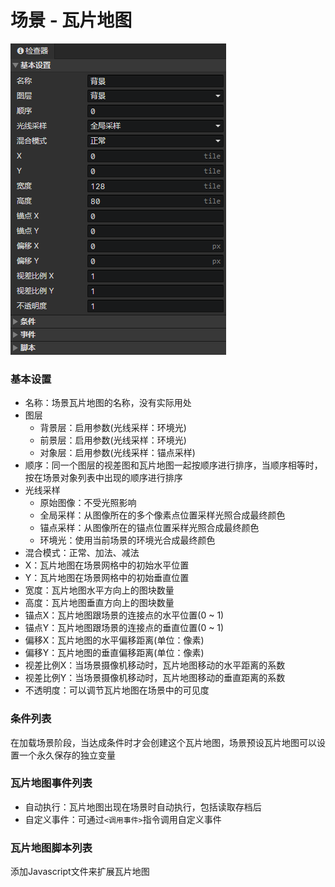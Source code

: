 # 场景 - 瓦片地图

![](img/scene-tilemap-1.png)

### 基本设置

- 名称：场景瓦片地图的名称，没有实际用处
- 图层
  - 背景层：启用参数(光线采样：环境光)
  - 前景层：启用参数(光线采样：环境光)
  - 对象层：启用参数(光线采样：锚点采样)
- 顺序：同一个图层的视差图和瓦片地图一起按顺序进行排序，当顺序相等时，按在场景对象列表中出现的顺序进行排序
- 光线采样
  - 原始图像：不受光照影响
  - 全局采样：从图像所在的多个像素点位置采样光照合成最终颜色
  - 锚点采样：从图像所在的锚点位置采样光照合成最终颜色
  - 环境光：使用当前场景的环境光合成最终颜色
- 混合模式：正常、加法、减法
- X：瓦片地图在场景网格中的初始水平位置
- Y：瓦片地图在场景网格中的初始垂直位置
- 宽度：瓦片地图水平方向上的图块数量
- 高度：瓦片地图垂直方向上的图块数量
- 锚点X：瓦片地图跟场景的连接点的水平位置(0 ~ 1)
- 锚点Y：瓦片地图跟场景的连接点的垂直位置(0 ~ 1)
- 偏移X：瓦片地图的水平偏移距离(单位：像素)
- 偏移Y：瓦片地图的垂直偏移距离(单位：像素)
- 视差比例X：当场景摄像机移动时，瓦片地图移动的水平距离的系数
- 视差比例Y：当场景摄像机移动时，瓦片地图移动的垂直距离的系数
- 不透明度：可以调节瓦片地图在场景中的可见度

### 条件列表

在加载场景阶段，当达成条件时才会创建这个瓦片地图，场景预设瓦片地图可以设置一个永久保存的独立变量

### 瓦片地图事件列表

- 自动执行：瓦片地图出现在场景时自动执行，包括读取存档后
- 自定义事件：可通过`<调用事件>`指令调用自定义事件

### 瓦片地图脚本列表

添加Javascript文件来扩展瓦片地图